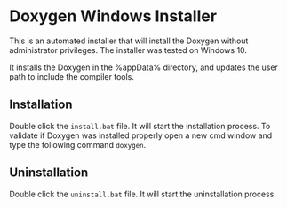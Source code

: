 # Doxygen Windows Installer
This is an automated installer that will install the Doxygen without administrator privileges. The installer was tested on Windows 10.

It installs the Doxygen in the %appData% directory, and updates the user path to include the compiler tools.

## Installation
Double click the `install.bat` file. It will start the installation process. To validate if Doxygen was installed properly open a new cmd window and type the following command `doxygen`.

## Uninstallation
Double click the `uninstall.bat` file. It will start the uninstallation process.
